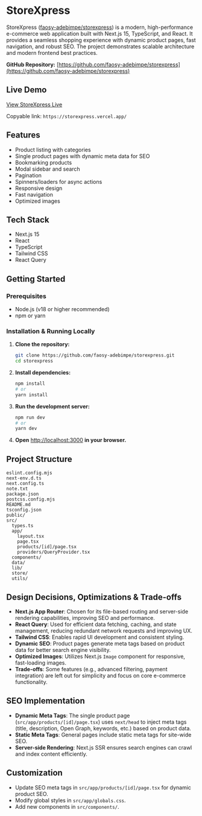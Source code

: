 # StoreXpress

StoreXpress ([faosy-adebimpe/storexpress](https://github.com/faosy-adebimpe/storexpress)) is a modern, high-performance e-commerce web application built with Next.js 15, TypeScript, and React. It provides a seamless shopping experience with dynamic product pages, fast navigation, and robust SEO. The project demonstrates scalable architecture and modern frontend best practices.

**GitHub Repository:** [https://github.com/faosy-adebimpe/storexpress](https://github.com/faosy-adebimpe/storexpress)

## Live Demo

[View StoreXpress Live](https://storexpress.vercel.app/)

Copyable link: `https://storexpress.vercel.app/`

## Features

-   Product listing with categories
-   Single product pages with dynamic meta data for SEO
-   Bookmarking products
-   Modal sidebar and search
-   Pagination
-   Spinners/loaders for async actions
-   Responsive design
-   Fast navigation
-   Optimized images

## Tech Stack

-   Next.js 15
-   React
-   TypeScript
-   Tailwind CSS
-   React Query

## Getting Started

### Prerequisites

-   Node.js (v18 or higher recommended)
-   npm or yarn

### Installation & Running Locally

1.  **Clone the repository:**

    ```sh
    git clone https://github.com/faosy-adebimpe/storexpress.git
    cd storexpress
    ```

2.  **Install dependencies:**

    ```sh
    npm install
    # or
    yarn install
    ```

3.  **Run the development server:**

    ```sh
    npm run dev
    # or
    yarn dev
    ```

4.  **Open** [http://localhost:3000](http://localhost:3000) **in your browser.**

## Project Structure

```
eslint.config.mjs
next-env.d.ts
next.config.ts
note.txt
package.json
postcss.config.mjs
README.md
tsconfig.json
public/
src/
  types.ts
  app/
    layout.tsx
    page.tsx
    products/[id]/page.tsx
    providers/QueryProvider.tsx
  components/
  data/
  lib/
  store/
  utils/
```

## Design Decisions, Optimizations & Trade-offs

-   **Next.js App Router**: Chosen for its file-based routing and server-side rendering capabilities, improving SEO and performance.
-   **React Query**: Used for efficient data fetching, caching, and state management, reducing redundant network requests and improving UX.
-   **Tailwind CSS**: Enables rapid UI development and consistent styling.
-   **Dynamic SEO**: Product pages generate meta tags based on product data for better search engine visibility.
-   **Optimized Images**: Utilizes Next.js `Image` component for responsive, fast-loading images.
-   **Trade-offs**: Some features (e.g., advanced filtering, payment integration) are left out for simplicity and focus on core e-commerce functionality.

## SEO Implementation

-   **Dynamic Meta Tags**: The single product page (`src/app/products/[id]/page.tsx`) uses `next/head` to inject meta tags (title, description, Open Graph, keywords, etc.) based on product data.
-   **Static Meta Tags**: General pages include static meta tags for site-wide SEO.
-   **Server-side Rendering**: Next.js SSR ensures search engines can crawl and index content efficiently.

## Customization

-   Update SEO meta tags in `src/app/products/[id]/page.tsx` for dynamic product SEO.
-   Modify global styles in `src/app/globals.css`.
-   Add new components in `src/components/`.

<!-- ## License

MIT -->
